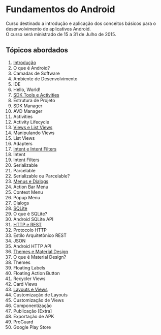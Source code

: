 <h1>Fundamentos do Android</h1>
<p>Curso destinado a introdução e aplicação dos conceitos básicos para o desenvolvimento de aplicativos Android.
<br>O curso será ministrado de 15 a 31 de Julho de 2015.</p>
<h2>Tópicos abordados</h2>

1.	<a href="https://docs.google.com/presentation/d/1BYDn1c0tYpRTrv_8pzUZf_HD8znF9SA8c16SLiQLNhU/edit?usp=sharing">Introdução</a>
  1.	O que é Android?
  2.	Camadas de Software
  3.	Ambiente de Desenvolvimento
  4.	IDE
  5.	Hello, World!
2.	<a href="https://docs.google.com/presentation/d/1E2pR6OjqEOmiKjFh7kV2baoI5n6J9jXZDB0l1wJr7xM/edit?usp=sharing">SDK Tools e Activities</a>
  1.	Estrutura de Projeto
  2.	SDK Manager
  3.	AVD Manager
  4.	Activities
  5.	Activity Lifecycle
3.	<a href="https://docs.google.com/presentation/d/1rxleTkn14Kb1_BKAhU_bDs_Oq4TktySagpYoS3wq0Ho/edit?usp=sharing">Views e List Views</a>
  1.	Manipulando Views
  2.	List Views
  3.	Adapters
4.	<a href="https://docs.google.com/presentation/d/1jhxxk5BdZnFWAKj7zAFfXUisVKOiaTApE-t1G1cLO7I/edit?usp=sharing">Intent e Intent Filters</a>
  1.	Intent
  2.	Intent Filters
  3.	Serializable
  4.	Parcelable
  5.	Serializable ou Parcelable?
5.	<a href="https://docs.google.com/presentation/d/1K70IxZp87Yb8tVzgUjliOOORby4RDsI3sJs0O3EZCYE/edit?usp=sharing">Menus e Dialogs</a>
  1.	Action Bar Menu
  2.	Context Menu
  3.	Popup Menu
  4.	Dialogs
6.	<a href="https://docs.google.com/presentation/d/10f3uaWxiu82OSwlOCzxTaNCsUqX1gLcrDxfIV-Gf2w8/edit?usp=sharing">SQLite</a>
  1.	O que é SQLite?
  2.	Android SQLite API
7.	<a href="https://docs.google.com/presentation/d/1d_2Ul6P_YSDwjtbS2MCPu5tie7BsM232MC8vJVIFLJk/edit?usp=sharing">HTTP e REST</a>
  1.	Protocolo HTTP
  2.	Estilo Arquitetônico REST
  3.	JSON
  4.	Android HTTP API
8.	<a href="https://docs.google.com/presentation/d/1vFP1eZiC914fhkm4dy46Qo--NrP12716afS03vsxVxY/edit?usp=sharing">Themes e Material Design</a>
  1.	O que é Material Design?
  2.	Themes
  3.	Floating Labels
  4.	Floating Action Button
  5.	Recycler Views
  6.	Card Views
9.	<a href="https://docs.google.com/presentation/d/1plers7rDw_gaJFGkH9_FEicVAzt7unUgyVwsY74sN50/edit?usp=sharing">Layouts e Views</a>
  1.	Customização de Layouts
  2.	Customização de Views
  3.	Componentização
10.	Publicação [Extra]
  1.	Exportação de APK
  2.	ProGuard
  3.	Google Play Store
